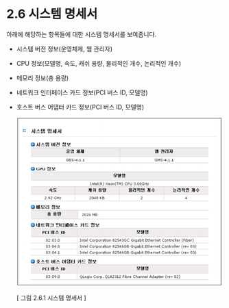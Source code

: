 # 2.6 시스템  명세서

아래에 해당하는 항목들에 대한 시스템 명세서를 보여줍니다.

* 시스템 버전 정보\(운영체제, 웹 관리자\)
* CPU 정보\(모델명, 속도, 캐쉬 용량, 물리적인 개수, 논리적인 개수\)
* 메모리 정보\(총 용량\)
* 네트워크 인터페이스 카드 정보\(PCI 버스 ID, 모델명\)
* 호스트 버스 어댑터 카드 정보\(PCI 버스 ID, 모델명\)

  ![system\_detail](../.gitbook/assets/system_detail.png)   


  \[ 그림 2.6.1  시스템 명세서 \]

